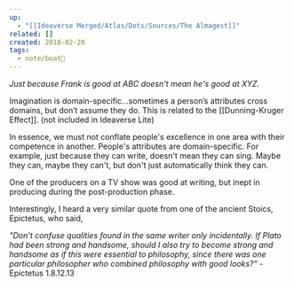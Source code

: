 ```yaml
---
up:
  - "[[Ideaverse Merged/Atlas/Dots/Sources/The Almagest]]"
related: []
created: 2018-02-20
tags:
  - note/boat🚤
---
```


_Just because Frank is good at ABC doesn't mean he's good at XYZ._

Imagination is domain-specific…sometimes a person’s attributes cross domains, but don’t assume they do. This is related to the [[Dunning-Kruger Effect]]. (not included in Ideaverse Lite)

In essence, we must not conflate people's excellence in one area with their competence in another. People's attributes are domain-specific. For example, just because they can write, doesn't mean they can sing. Maybe they can, maybe they can't, but don't just automatically think they can.

One of the producers on a TV show was good at writing, but inept in producing during the post-production phase.

Interestingly, I heard a very similar quote from one of the ancient Stoics, Epictetus, who said,

_"Don't confuse qualities found in the same writer only incidentally. If Plato had been strong and handsome, should I also try to become strong and handsome as if this were essential to philosophy, since there was one particular philosopher who combined philosophy with good looks?"_ - Epictetus 1.8.12.13

